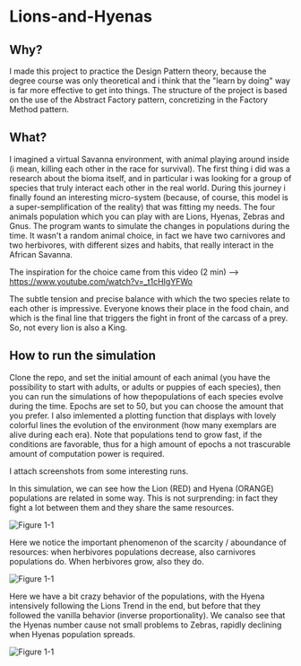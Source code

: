 # Lions-and-Hyenas

## Why?
I made this project to practice the Design Pattern theory, because the degree course was only theoretical and i think that the "learn by doing" way is far more effective to get into things. The structure of the project is based on the use of the Abstract Factory pattern, concretizing in the Factory Method pattern.

## What?
I imagined a virtual Savanna environment, with animal playing around inside (i mean, killing each other in the race for survival).
The first thing i did was a research about the bioma itself, and in particular i was looking for a group of species that truly interact each other in the real world.
During this journey i finally found an interesting micro-system (because, of course, this model is a super-semplification of the reality) that was fitting my needs.
The four animals population which you can play with are Lions, Hyenas, Zebras and Gnus.
The program wants to simulate the changes in populations during the time.
It wasn't a random animal choice, in fact we have two carnivores and two herbivores, with different sizes and habits, that really interact in the African Savanna.

The inspiration for the choice came from this video   (2 min)  -->   https://www.youtube.com/watch?v=_t1cHIgYFWo

The subtle tension and precise balance with which the two species relate to each other is impressive. Everyone knows their place in the food chain, and which is the final line that triggers the fight in front of the carcass of a prey.
So, not every lion is also a King.

## How to run the simulation
Clone the repo, and set the initial amount of each animal (you have the possibility to start with adults, or adults or puppies of each species), then you can run the simulations of how thepopulations of each species evolve during the time.
Epochs are set to 50, but you can choose the amount that you prefer.
I also imlemented a plotting function that displays with lovely colorful lines the evolution of the environment (how many exemplars are alive during each era).
Note that populations tend to grow fast, if the conditions are favorable, thus for a high amount of epochs a not trascurable amount of computation power is required.


I attach screenshots from some interesting runs.

In this simulation, we can see how the Lion (RED) and Hyena (ORANGE) populations are related in some way.
This is not surprending: in fact they fight a lot between them and they share the same resources.

![Figure 1-1](https://raw.github.com/clone95/Lions-and-Hyenas/master/1.PNG "1") 

Here we notice the important phenomenon of the scarcity / aboundance of resources: when herbivores populations decrease, also carnivores populations do. When herbivores grow, also they do.

![Figure 1-1](https://raw.github.com/clone95/Lions-and-Hyenas/master/2.PNG "2") 

Here we have a bit crazy behavior of the populations, with the Hyena intensively following the Lions Trend in the end, but before that they followed the vanilla behavior (inverse proportionality).
We canalso see that the Hyenas number cause not small problems to Zebras, rapidly declining when Hyenas population spreads.

![Figure 1-1](https://raw.github.com/clone95/Lions-and-Hyenas/master/8.PNG "8") 



